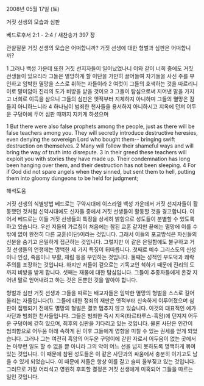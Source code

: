 2008년 05월 17일 (토)

거짓 선생의 모습과 심판



베드로후서 2:1 - 2:4 / 새찬송가 397 장


관찰질문
거짓 선생의 모습은 어떠합니까? 
거짓 선생에 대한 형벌과 심판은 어떠합니까? 

1 그러나 백성 가운데 또한 거짓 선지자들이 일어났었나니 이와 같이 너희 중에도 거짓 선생들이 있으리라 그들은 멸망하게 할 이단을 가만히 끌어들여 자기들을 사신 주를 부인하고 임박한 멸망을 스스로 취하는 자들이라 2 여럿이 그들의 호색하는 것을 따르리니 이로 말미암아 진리의 도가 비방을 받을 것이요 3 그들이 탐심으로써 지어낸 말을 가지고 너희로 이득을 삼으니 그들의 심판은 옛적부터 지체하지 아니하며 그들의 멸망은 잠들지 아니하느니라 4 하나님이 범죄한 천사들을 용서하지 아니하시고 지옥에 던져 어두운 구덩이에 두어 심판 때까지 지키게 하셨으며  

1 But there were also false prophets among the people, just as there will be false teachers among you. They will secretly introduce destructive heresies, even denying the sovereign Lord who bought them-- bringing swift destruction on themselves. 2 Many will follow their shameful ways and will bring the way of truth into disrepute. 3 In their greed these teachers will exploit you with stories they have made up. Their condemnation has long been hanging over them, and their destruction has not been sleeping. 4 For if God did not spare angels when they sinned, but sent them to hell, putting them into gloomy dungeons to be held for judgment;

해석도움





거짓 선생의 식별방법  베드로는 구약시대에 이스라엘 백성 가운데서 거짓 선지자들이 활동했던 것처럼 신약시대에도 신자들 중에서 거짓 선생들이 활동할 것을 경고합니다. 이어서 베드로는 이들 거짓 선생들의 특징을 상세히 밝힘으로 성도들이 분별할 수 있도록 하고 있습니다. 우선 저들의 가르침이 처음에는 참된 교훈 같지만 끝에는 멸망에 이를 수밖에 없이 완전히 다른 교훈(이단)이라는 것입니다. 그래서 이들의 포교방식은 자신들의 신분을 숨기고 은밀하게 접근하는 것입니다. 그렇지만 이 같은 은밀함에도 불구하고 거짓 선생들의 언행에는 명백한 세 가지 특징이 뒤따릅니다. 첫째로 예수 그리스도의 신성이나 인성, 죽음이나 부활, 재림 등을 부인하는 것입니다. 둘째는 성적인 부도덕과 쾌락주의를 조장하는 것입니다. 하지만 저들이 겉으로는 기독교인 척하기 때문에 진리의 도까지 비방을 받게 합니다. 셋째는 재물에 대한 탐심입니다. 그들이 추종자들에게 온갖 지어낸 말로 얻어내려고 하는 것은 돈뿐인 것을 알아야 합니다.  

형벌과 심판  거짓 선생과 그들을 따르는 배교자들은 임박한 멸망의 형벌을 스스로 길어 올리는 자들입니다(1). 그들에 대한 정죄의 재판은 옛적부터 신속하게 이루어졌으며 심판이 집행되기 전에도 멸망의 형벌은 결코 멈추지 않고 있습니다. 이것의 대표적인 예가 사단과 범죄한 천사들입니다. 그들은 범죄한 즉시 지옥(타르타루스-흑암)에 던져져 어두운 구덩이에 갇혀 있으며, 최후의 심판을 기다리고 있는 것입니다. 물론 사단은 인간이 범죄함으로 어두움 아래 속하게 된 이후 그들에게 영향을 미칠 수 있는 권세를 얻게 되었습니다. 그러나 그는 여전히 흑암의 어두운 구덩이에 갇힌 자로서 어두움이 없는 곳에서는 아무런 일도 할 수 없을 뿐 아니라 그의 악이 어느 선을 넘지 못하도록 명백하게 묶여 있는 것입니다. 이 때문에 참된 성도들은 이 같은 사단과의 싸움에서 충분히 이기고도 남을 수 있게 되었습니다. 이 때문에 저들은 항상 이를 갈고 슬피 울부짖고 있는 것입니다. 그러므로 가장 어리석고 영원히 후회할 결정은 거짓 선생에게 미혹되어 그들을 따르는 일인 것입니다.